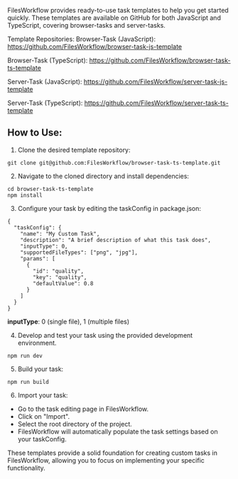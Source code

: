 FilesWorkflow provides ready-to-use task templates to help you get started quickly. These templates are available on GitHub for both JavaScript and TypeScript, covering browser-tasks and server-tasks.

Template Repositories:
Browser-Task (JavaScript): https://github.com/FilesWorkflow/browser-task-js-template

Browser-Task (TypeScript): https://github.com/FilesWorkflow/browser-task-ts-template

Server-Task (JavaScript): https://github.com/FilesWorkflow/server-task-js-template

Server-Task (TypeScript): https://github.com/FilesWorkflow/server-task-ts-template

## How to Use:

1. Clone the desired template repository:

```
git clone git@github.com:FilesWorkflow/browser-task-ts-template.git
```

2. Navigate to the cloned directory and install dependencies:

```
cd browser-task-ts-template
npm install
```

3. Configure your task by editing the taskConfig in package.json:

```
{
  "taskConfig": {
    "name": "My Custom Task",
    "description": "A brief description of what this task does",
    "inputType": 0,
    "supportedFileTypes": ["png", "jpg"],
    "params": [
      {
        "id": "quality",
        "key": "quality",
        "defaultValue": 0.8
      }
    ]
  }
}
```

**inputType**: 0 (single file), 1 (multiple files)

4. Develop and test your task using the provided development environment.

```
npm run dev
```

5. Build your task:

```
npm run build
```

6. Import your task:

- Go to the task editing page in FilesWorkflow.
- Click on "Import".
- Select the root directory of the project.
- FilesWorkflow will automatically populate the task settings based on your taskConfig.

These templates provide a solid foundation for creating custom tasks in FilesWorkflow, allowing you to focus on implementing your specific functionality.
